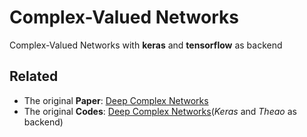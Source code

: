 # Complex-Valued Networks

Complex-Valued Networks with **keras** and **tensorflow** as backend

## Related
- The original **Paper**: [Deep Complex Networks](https://arxiv.org/abs/1705.09792)
- The original **Codes**: [Deep Complex Networks](https://github.com/ChihebTrabelsi/deep_complex_networks)(*Keras* and *Theao* as backend)

